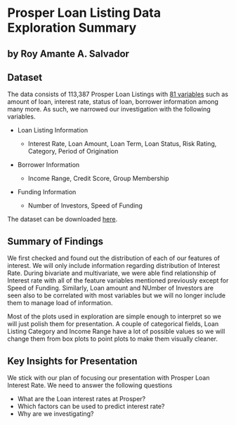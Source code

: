 # Prosper Loan Listing Data Exploration Summary
## by Roy Amante A. Salvador


## Dataset

The data consists of 113,387 Prosper Loan Listings with [81 variables](https://docs.google.com/spreadsheets/d/1gDyi_L4UvIrLTEC6Wri5nbaMmkGmLQBk-Yx3z0XDEtI/edit#gid=0)  such as amount of loan, interest rate, status of loan, borrower information among many more. As such, we narrowed our investigation with the following variables.

* Loan Listing Information
    * Interest Rate, Loan Amount, Loan Term, Loan Status, Risk Rating, Category, Period of Origination
    
* Borrower Information
    * Income Range, Credit Score, Group Membership
    
* Funding Information
    * Number of Investors, Speed of Funding

The dataset can be downloaded [here](https://www.google.com/url?q=https://s3.amazonaws.com/udacity-hosted-downloads/ud651/prosperLoanData.csv&sa=D&ust=1578484330585000). 


## Summary of Findings

We first checked and  found out the distribution of each of our features of interest. We will only include information regarding distribution of Interest Rate. During bivariate and multivariate, we were able find relationship of Interest rate with all of the feature variables mentioned previously except for Speed of Funding. Similarly, Loan amount and NUmber of Investors are seen also to be correlated with most variables but we will no longer include them to manage load of information. 

Most of the plots used in exploration are simple enough to interpret so we will just polish them for presentation. A couple of categorical fields, Loan Listing Category and Income Range have a lot of possible values so we will change them from box plots to point plots to make them visually cleaner.




## Key Insights for Presentation

We stick with our plan of focusing our presentation with Prosper Loan Interest Rate. We need to answer the following questions

* What are the Loan interest rates at Prosper?
* Which factors can be used to predict interest rate? 
* Why are we investigating?

